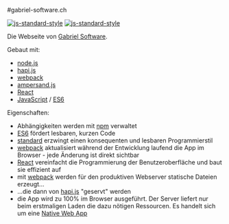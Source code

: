 #gabriel-software.ch

[![js-standard-style](https://img.shields.io/badge/code%20style-standard-brightgreen.svg)](https://github.com/feross/standard)
[![js-standard-style](https://img.shields.io/badge/license-ISC-brightgreen.svg)](https://github.com/barbalex/gs/blob/master/license.md)

Die Webseite von [Gabriel Software](http://gabriel-software.ch).

Gebaut mit:

- [node.js](https://nodejs.org)
- [hapi.js](http://hapijs.com)
- [webpack](http://webpack.github.io)
- [ampersand.js](http://ampersandjs.com)
- [React](https://facebook.github.io/react/index.html)
- [JavaScript](http://en.wikipedia.org/wiki/JavaScript) / [ES6](https://github.com/lukehoban/es6features)

Eigenschaften:

- Abhängigkeiten werden mit [npm](https://www.npmjs.com) verwaltet
- [ES6](https://github.com/lukehoban/es6features) fördert lesbaren, kurzen Code
- [standard](https://github.com/feross/standard) erzwingt einen konsequenten und lesbaren Programmierstil
- [webpack](http://webpack.github.io) aktualisiert während der Entwicklung laufend die App im Browser - jede Änderung ist direkt sichtbar
- [React](https://facebook.github.io/react/index.html) vereinfacht die Programmierung der Benutzeroberfläche und baut sie effizient auf
- mit [webpack](http://webpack.github.io) werden für den produktiven Webserver statische Dateien erzeugt...
- ...die dann von [hapi.js](http://hapijs.com) "geservt" werden
- die App wird zu 100% im Browser ausgeführt. Der Server liefert nur beim erstmaligen Laden die dazu nötigen Ressourcen. Es handelt sich um eine [Native Web App](https://blog.andyet.com/2015/01/22/native-web-apps)